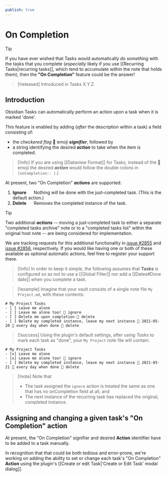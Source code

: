 ```yaml
---
publish: true
---
```

# On Completion
> [!tip]
> If you have ever wished that Tasks would automatically *do something* with the tasks that you complete (*especially* likely if you use [[Recurring Tasks|recurring tasks]], which tend to accumulate within the note that holds them), then the **"On Completion"** feature could be the answer!

> [!released]
> Introduced in Tasks X.Y.Z.
## Introduction
Obsidian Tasks can automatically perform an action upon a task when it is marked 'done'.

This feature is enabled by adding (*after* the description within a task) a field consisting of:

- the *checkered flag* 🏁 emoji ***signifier***, followed by
- a string identifying the desired ***action*** to take when the item is completed.

> [!info]
> If you are using [[Dataview Format]] for Tasks,  instead of the 🏁 emoji the desired ***action*** would follow the double colons in `[onCompletion:: ]`.)

At present, two "On Completion" ***actions*** are supported:

1. **Ignore** &nbsp;&nbsp;&nbsp;&nbsp;&nbsp;Nothing will be done with the just-completed task.  (This is the default action.)
2. **Delete** &nbsp;&nbsp;&nbsp;&nbsp;&nbsp;Removes the completed instance of the task.

> [!tip]
> Two additional ***actions*** -- moving a just-completed task to either a separate "completed tasks archive" note or to a "completed tasks list" within the original host note -- are being considered for implementation.  
>
> We are tracking requests for this additional functionality in [issue #2855](https://github.com/obsidian-tasks-group/obsidian-tasks/issues/2855) and [issue #2856](https://github.com/obsidian-tasks-group/obsidian-tasks/issues/2856), respectively.  If you would like having one or both of these available as optional automatic actions, feel free to register your support there.

> [!info]
> In order to keep it simple, the following assumes that **Tasks** is configured so as not to use a [[Global Filter]] nor  add a [[Dates#Done date]] when you complete a task.

> [!example] Imagine that your vault consists of a single note file `My Project.md`, with these contents:

```text
# My Project Tasks
- [ ] Leave me alone
- [ ] Leave me alone too! 🏁 ignore
- [ ] Delete me upon completion 🏁 delete
- [ ] Delete my completed instance, leave my next instance 📅 2021-05-20 🔁 every day when done 🏁 delete
```

> [!success] Using the plugin's default settings, after *using Tasks* to mark each task as "done", your `My Project` note file will contain:

```text
# My Project Tasks
- [x] Leave me alone
- [x] Leave me alone too! 🏁 ignore
- [ ] Delete my completed instance, leave my next instance 📅 2021-05-21 🔁 every day when done 🏁 delete
```

> [!note] Note that
>
> - The task assigned the `ignore` action is treated the same as one that has no onCompletion field at all, and
> - The next instance of the recurring task has replaced the original, completed instance.

## Assigning and changing a given task's "On Completion" action

At present, the "On Completion" signifier and desired **Action** identifier have to be added to a task manually.

In recognition that that could be both tedious and error-prone, we're working on adding the ability to set or change each task's "On Completion" **Action** using the plugin's [[Create or edit Task|'Create or Edit Task' modal dialog]].
